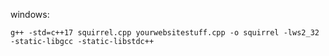 windows:

`g++ -std=c++17 squirrel.cpp yourwebsitestuff.cpp -o squirrel -lws2_32 -static-libgcc -static-libstdc++`
